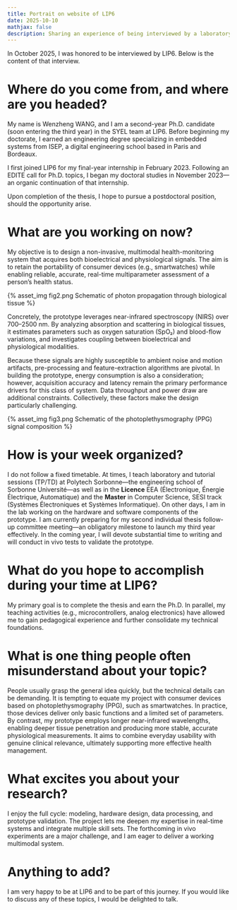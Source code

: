 ```yaml
---
title: Portrait on website of LIP6
date: 2025-10-10
mathjax: false
description: Sharing an experience of being interviewed by a laboratory researcher.
---
```


In October 2025, I was honored to be interviewed by LIP6. Below is the content of that interview.

# Where do you come from, and where are you headed?

My name is Wenzheng WANG, and I am a second-year Ph.D. candidate (soon entering the third year) in the SYEL team at LIP6. Before beginning my doctorate, I earned an engineering degree specializing in embedded systems from ISEP, a digital engineering school based in Paris and Bordeaux.

I first joined LIP6 for my final-year internship in February 2023. Following an EDITE call for Ph.D. topics, I began my doctoral studies in November 2023—an organic continuation of that internship.

Upon completion of the thesis, I hope to pursue a postdoctoral position, should the opportunity arise.

# What are you working on now?

My objective is to design a non-invasive, multimodal health-monitoring system that acquires both bioelectrical and physiological signals. The aim is to retain the portability of consumer devices (e.g., smartwatches) while enabling reliable, accurate, real-time multiparameter assessment of a person’s health status.

{% asset_img fig2.png Schematic of photon propagation through biological tissue %}

Concretely, the prototype leverages near-infrared spectroscopy (NIRS) over 700–2500 nm. By analyzing absorption and scattering in biological tissues, it estimates parameters such as oxygen saturation (SpO₂) and blood-flow variations, and investigates coupling between bioelectrical and physiological modalities.

Because these signals are highly susceptible to ambient noise and motion artifacts, pre-processing and feature-extraction algorithms are pivotal. In building the prototype, energy consumption is also a consideration; however, acquisition accuracy and latency remain the primary performance drivers for this class of system. Data throughput and power draw are additional constraints. Collectively, these factors make the design particularly challenging.

{% asset_img fig3.png Schematic of the photoplethysmography (PPG) signal composition %}

# How is your week organized?

I do not follow a fixed timetable. At times, I teach laboratory and tutorial sessions (TP/TD) at Polytech Sorbonne—the engineering school of Sorbonne Université—as well as in the **Licence** EEA (Électronique, Énergie Électrique, Automatique) and the **Master** in Computer Science, SESI track (Systèmes Électroniques et Systèmes Informatique). On other days, I am in the lab working on the hardware and software components of the prototype. I am currently preparing for my second individual thesis follow-up committee meeting—an obligatory milestone to launch my third year effectively. In the coming year, I will devote substantial time to writing and will conduct in vivo tests to validate the prototype.

# What do you hope to accomplish during your time at LIP6?

My primary goal is to complete the thesis and earn the Ph.D. In parallel, my teaching activities (e.g., microcontrollers, analog electronics) have allowed me to gain pedagogical experience and further consolidate my technical foundations.

# What is one thing people often misunderstand about your topic?

People usually grasp the general idea quickly, but the technical details can be demanding. It is tempting to equate my project with consumer devices based on photoplethysmography (PPG), such as smartwatches. In practice, those devices deliver only basic functions and a limited set of parameters. By contrast, my prototype employs longer near-infrared wavelengths, enabling deeper tissue penetration and producing more stable, accurate physiological measurements. It aims to combine everyday usability with genuine clinical relevance, ultimately supporting more effective health management.

# What excites you about your research?

I enjoy the full cycle: modeling, hardware design, data processing, and prototype validation. The project lets me deepen my expertise in real-time systems and integrate multiple skill sets. The forthcoming in vivo experiments are a major challenge, and I am eager to deliver a working multimodal system.

# Anything to add?

I am very happy to be at LIP6 and to be part of this journey. If you would like to discuss any of these topics, I would be delighted to talk.
